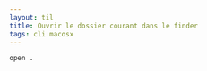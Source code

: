 ```yaml
---
layout: til
title: Ouvrir le dossier courant dans le finder
tags: cli macosx
---
```


```
open .
```

